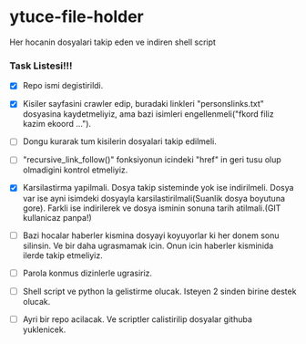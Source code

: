 # ytuce-file-holder
Her hocanin dosyalari takip eden ve indiren shell script

### Task Listesi!!!
- [X] Repo ismi degistirildi.
- [X] Kisiler sayfasini crawler edip, buradaki linkleri "personslinks.txt" dosyasina kaydetmeliyiz, ama bazi isimleri engellenmeli("fkord filiz kazim ekoord ...").
- [ ] Dongu kurarak tum kisilerin dosyalari takip edilmeli.
- [ ] "recursive_link_follow()" fonksiyonun icindeki "href" in geri tusu olup olmadigini kontrol etmeliyiz.
- [X] Karsilastirma yapilmali. Dosya takip sisteminde yok ise indirilmeli. Dosya var ise ayni isimdeki dosyayla karsilastirilmali(Suanlik dosya boyutuna gore). Farkli ise indirilerek ve dosya isminin sonuna tarih atilmali.(GIT kullanicaz panpa!)

- [ ] Bazi hocalar haberler kismina dosyayi koyuyorlar ki her donem sonu silinsin. Ve bir daha ugrasmamak icin. Onun icin haberler kisminida ilerde takip etmeliyiz.
- [ ] Parola konmus dizinlerle ugrasiriz.
- [ ] Shell script ve python la gelistirme olucak. Isteyen 2 sinden birine destek olucak.
- [ ] Ayri bir repo acilacak. Ve scriptler calistirilip dosyalar githuba yuklenicek.
